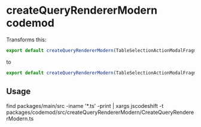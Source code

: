 # createQueryRendererModern codemod

Transforms this:

```jsx
export default createQueryRendererModern(TableSelectionActionModalFragmentContainer, TableSelectionActionModal, config)
```
    
 to
 
 ```jsx
export default createQueryRendererModern(TableSelectionActionModalFragmentContainer, config)
```

## Usage

find packages/main/src -iname '*.ts' -print | xargs jscodeshift -t packages/codemod/src/createQueryRendererModern/CreateQueryRendererModern.ts

